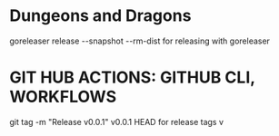 # Dungeons and Dragons
goreleaser release --snapshot --rm-dist for releasing with goreleaser

# GIT HUB ACTIONS: GITHUB CLI, WORKFLOWS

git tag -m "Release v0.0.1" v0.0.1 HEAD  for release tags v